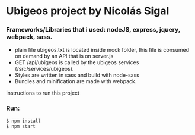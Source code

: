 # Ubigeos project by Nicolás Sigal

### Frameworks/Libraries that i used: nodeJS, express, jquery, webpack, sass.

- plain file ubigeos.txt is located inside mock folder, this file is consumed on demand by an API that is on server.js 
- GET /api/ubigeos is called by the ubigeos services (/src/services/ubigeos).
- Styles are written in sass and build with node-sass
- Bundles and minification are made with webpack.

instructions to run this project
### Run:
```sh
$ npm install
$ npm start 
```
